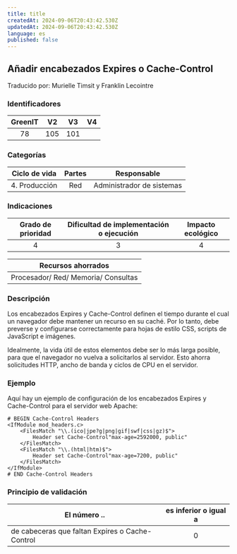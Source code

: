 ```yaml
---
title: title
createdAt: 2024-09-06T20:43:42.530Z
updatedAt: 2024-09-06T20:43:42.530Z
language: es
published: false
---
```

## Añadir encabezados Expires o Cache-Control
Traducido por: Murielle Timsit y Franklin Lecointre

### Identificadores

| GreenIT |  V2  |  V3  |  V4  |
|:-------:|:----:|:----:|:----:|
|   78   |  105 | 101  |  	|

### Categorías

| Ciclo de vida | Partes | Responsable |
|:---------:|:----:|:----:|
| 4. Producción | Red | Administrador de sistemas |

### Indicaciones

| Grado de prioridad   | Dificultad de implementación o ejecución | Impacto ecológico   |
|:-------------------:|:-------------------------:|:---------------------:|
| 4 | 3 | 4 |

| Recursos ahorrados |
|:----------------------------------------------------------:|
| Procesador/ Red/ Memoria/ Consultas  |

### Descripción

Los encabezados Expires y Cache-Control definen el tiempo durante el cual un navegador debe mantener un recurso en su caché. Por lo tanto, debe preverse y configurarse correctamente para hojas de estilo CSS, scripts de JavaScript e imágenes.

Idealmente, la vida útil de estos elementos debe ser lo más larga posible, para que el navegador no vuelva a solicitarlos al servidor. Esto ahorra solicitudes HTTP, ancho de banda y ciclos de CPU en el servidor.

### Ejemplo

Aquí hay un ejemplo de configuración de los encabezados Expires y Cache-Control para el servidor web Apache:
```apacheconf
# BEGIN Cache-Control Headers
<IfModule mod_headers.c>
	<FilesMatch "\\.(ico|jpe?g|png|gif|swf|css|gz)$">
    	Header set Cache-Control"max-age=2592000, public"
	</FilesMatch>
	<FilesMatch "\\.(html|htm)$">
    	Header set Cache-Control"max-age=7200, public"
	</FilesMatch>
</IfModule>
# END Cache-Control Headers
```

### Principio de validación

| El número ..   | es inferior o igual a   |  
|-------------------|:-------------------------:|
| de cabeceras que faltan Expires o Cache-Control  | 0 |


